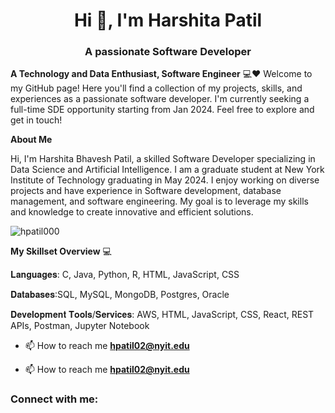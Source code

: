 <h1 align="center">Hi 👋, I'm Harshita Patil</h1>
<h3 align="center">A passionate Software Developer</h3>

**A Technology and Data Enthusiast, Software Engineer** 💻❤️
Welcome to my GitHub page! Here you'll find a collection of my projects, skills, and experiences as a passionate software developer. I'm currently seeking a full-time SDE opportunity starting from Jan 2024. Feel free to explore and get in touch!

**About Me**

Hi, I'm Harshita Bhavesh Patil, a skilled Software Developer specializing in Data Science and Artificial Intelligence. I am a graduate student at New York Institute of Technology graduating in May 2024. I enjoy working on diverse projects and have experience in Software development, database management, and software engineering. My goal is to leverage my skills and knowledge to create innovative and efficient solutions.

<p align="left"> <img src="https://komarev.com/ghpvc/?username=hpatil000&label=Profile%20views&color=0e75b6&style=flat" alt="hpatil000" /> </p>



**My Skillset Overview** 💻


𝐋𝐚𝐧𝐠𝐮𝐚𝐠𝐞𝐬: C, Java, Python, R, HTML, JavaScript, CSS

𝐃𝐚𝐭𝐚𝐛𝐚𝐬𝐞𝐬:SQL, MySQL, MongoDB, Postgres, Oracle 

𝐃𝐞𝐯𝐞𝐥𝐨𝐩𝐦𝐞𝐧𝐭 𝐓𝐨𝐨𝐥𝐬/𝐒𝐞𝐫𝐯𝐢𝐜𝐞𝐬: AWS, HTML, JavaScript, CSS, React, REST APIs, Postman, Jupyter Notebook

- 📫 How to reach me **hpatil02@nyit.edu**

- 📫 How to reach me **hpatil02@nyit.edu**

<h3 align="left">Connect with me:</h3>
<p align="left">
</p>
